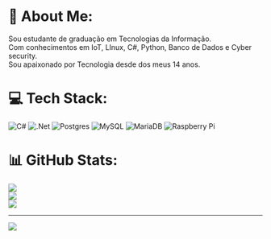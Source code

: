 # 💫 About Me:
Sou estudante de graduação em Tecnologias da Informação.<br>Com conhecimentos em IoT, LInux, C#, Python, Banco de Dados e Cyber security.<br>Sou apaixonado  por Tecnologia desde dos meus 14 anos.


# 💻 Tech Stack:
![C#](https://img.shields.io/badge/c%23-%23239120.svg?style=for-the-badge&logo=csharp&logoColor=white) ![.Net](https://img.shields.io/badge/.NET-5C2D91?style=for-the-badge&logo=.net&logoColor=white) ![Postgres](https://img.shields.io/badge/postgres-%23316192.svg?style=for-the-badge&logo=postgresql&logoColor=white) ![MySQL](https://img.shields.io/badge/mysql-%2300000f.svg?style=for-the-badge&logo=mysql&logoColor=white) ![MariaDB](https://img.shields.io/badge/MariaDB-003545?style=for-the-badge&logo=mariadb&logoColor=white) ![Raspberry Pi](https://img.shields.io/badge/-RaspberryPi-C51A4A?style=for-the-badge&logo=Raspberry-Pi)
# 📊 GitHub Stats:
![](https://github-readme-stats.vercel.app/api?username=Savioxt&theme=dark&hide_border=false&include_all_commits=false&count_private=false)<br/>
![](https://github-readme-streak-stats.herokuapp.com/?user=Savioxt&theme=dark&hide_border=false)<br/>
![](https://github-readme-stats.vercel.app/api/top-langs/?username=Savioxt&theme=dark&hide_border=false&include_all_commits=false&count_private=false&layout=compact)

---
[![](https://visitcount.itsvg.in/api?id=Savioxt&icon=0&color=0)](https://visitcount.itsvg.in)

<!-- Proudly created with GPRM ( https://gprm.itsvg.in ) -->
